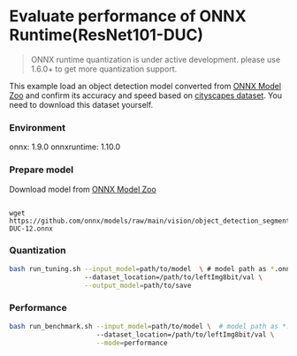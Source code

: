 # Evaluate performance of ONNX Runtime(ResNet101-DUC) 
>ONNX runtime quantization is under active development. please use 1.6.0+ to get more quantization support. 

This example load an object detection model converted from [ONNX Model Zoo](https://github.com/onnx/models) and confirm its accuracy and speed based on [cityscapes dataset](https://www.cityscapes-dataset.com/downloads/). You need to download this dataset yourself.

### Environment
onnx: 1.9.0
onnxruntime: 1.10.0

### Prepare model
Download model from [ONNX Model Zoo](https://github.com/onnx/models)

```shell

wget https://github.com/onnx/models/raw/main/vision/object_detection_segmentation/duc/model/ResNet101-DUC-12.onnx
```

### Quantization

```bash
bash run_tuning.sh --input_model=path/to/model  \ # model path as *.onnx
                   --dataset_location=/path/to/leftImg8bit/val \
                   --output_model=path/to/save
```

### Performance

```bash
bash run_benchmark.sh --input_model=path/to/model \  # model path as *.onnx
                      --dataset_location=/path/to/leftImg8bit/val \
                      --mode=performance
```
